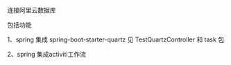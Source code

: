 连接阿里云数据库 

包括功能

1、spring 集成 spring-boot-starter-quartz
见 TestQuartzController 和 task 包


2、spring 集成activiti工作流